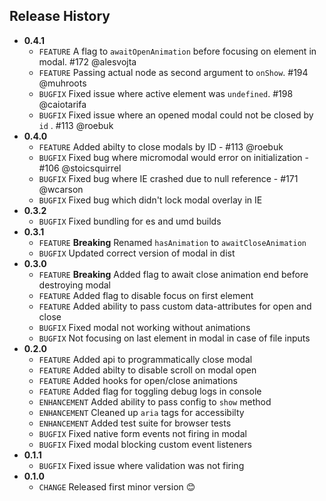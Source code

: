 ## Release History
* **0.4.1**
    * `FEATURE`  A flag to `awaitOpenAnimation` before focusing on element in modal. #172 @alesvojta
    * `FEATURE`  Passing actual node as second argument to `onShow`. #194 @muhroots
    * `BUGFIX`  Fixed issue where active element was `undefined`. #198 @caiotarifa
    * `BUGFIX`  Fixed issue where an opened modal could not be closed by `id` . #113 @roebuk
* **0.4.0**
    * `FEATURE` Added abilty to close modals by ID - #113 @roebuk
    * `BUGFIX` Fixed bug where micromodal would error on initialization - #106 @stoicsquirrel
    * `BUGFIX` Fixed bug where IE crashed due to null reference - #171 @wcarson
    * `BUGFIX` Fixed bug which didn't lock modal overlay in IE
* **0.3.2**
    * `BUGFIX` Fixed bundling for es and umd builds
* **0.3.1**
    * `FEATURE` **Breaking** Renamed `hasAnimation` to `awaitCloseAnimation`
    * `BUGFIX` Updated correct version of modal in dist
* **0.3.0**
    * `FEATURE` **Breaking** Added flag to await close animation end before destroying modal
    * `FEATURE` Added flag to disable focus on first element
    * `FEATURE` Added ability to pass custom data-attributes for open and close
    * `BUGFIX` Fixed modal not working without animations
    * `BUGFIX` Not focusing on last element in modal in case of file inputs
* **0.2.0**
    * `FEATURE` Added api to programmatically close modal
    * `FEATURE` Added abilty to disable scroll on modal open
    * `FEATURE` Added hooks for open/close animations
    * `FEATURE` Added flag for toggling debug logs in console
    * `ENHANCEMENT` Added ability to pass config to `show` method
    * `ENHANCEMENT` Cleaned up `aria` tags for accessibilty
    * `ENHANCEMENT` Added test suite for browser tests
    * `BUGFIX` Fixed native form events not firing in modal
    * `BUGFIX` Fixed modal blocking custom event listeners
* **0.1.1**
    * `BUGFIX` Fixed issue where validation was not firing
* **0.1.0**
    * `CHANGE` Released first minor version 😊
